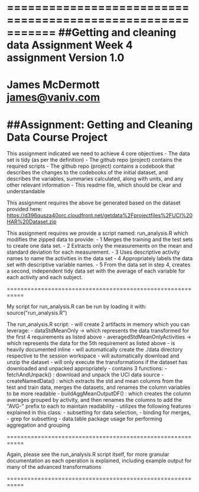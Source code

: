 ===========================================================
##Getting and cleaning data Assignment Week 4 assignment 
Version 1.0
===========================================================
James McDermott
james@vaniv.com
===========================================================
##Assignment: Getting and Cleaning Data Course Project
===========================================================

This assignment indicated we need to achieve 4 core objectives
	- The data set is tidy (as per the definition)
	- The github repo (project) contains the required scripts
	- The github repo (project) contains a codebook that describes the changes to the codebooks
	  of the initial dataset, and describes the variables, summaries calculated, along with units, and any other relevant information
	- This readme file, which should be clear and understandable

This assignment requires the above be generated based on the dataset provided here:
https://d396qusza40orc.cloudfront.net/getdata%2Fprojectfiles%2FUCI%20HAR%20Dataset.zip	

This assignment requires we provide a script named: run_analysis.R which modifies the zipped data to provide:
	- 1 Merges the training and the test sets to create one data set.
	- 2 Extracts only the measurements on the mean and standard deviation for each measurement.
	- 3 Uses descriptive activity names to name the activities in the data set
	- 4 Appropriately labels the data set with descriptive variable names.
	- 5 From the data set in step 4, creates a second, independent tidy data set with the average of each variable for each activity and each subject.

===========================================================

My script for run_analysis.R can be run by loading it with: 
	source("run_analysis.R")

The run_analysis.R script:
	- will create 2 artifacts in memory which you can leverage:
		- dataStdMeanOnly -> which represents the data transformed for the first 4 requirements as listed above
		- averagedStdMeanOnlyActivities -> which represents the data for the 5th requirement as listed above
	- is heavily documented inline
	- will automatically create the ./data directory respective to the session workspace
	- will automatically download and unzip the dataset
	- will only execute the transformations if the dataset has downloaded and unpacked appropriately
	- contains 3 functions:
		- fetchAndUnpack() : download and unpack the UCI data source
		- createNamedData() : which extracts the std and mean columns from the test and train data, merges the datasets, and renames the column variables
				      to be more readable
		- buildAggMeanOutputDF() : which creates the column averages grouped by activity, and then renames the columns to add the "AVG-" prefix to each
					   to maintain readability
	- utilizes the following features explained in this class:
		- subsetting for data selection, 
		- binding for merges, 
		- grep for subsetting
		- data.table package usage for performing aggregation and grouping 

===========================================================

Again, please see the run_analysis.R script itself, for more granular documentation
as each operation is explained, including example output for many of the advanced transformations

===========================================================

